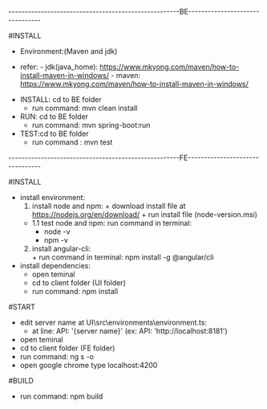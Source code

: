 -----------------------------------------------------BE--------------------------------

 #INSTALL
- Environment:(Maven and jdk)
+ refer: - jdk(java_home): https://www.mkyong.com/maven/how-to-install-maven-in-windows/
         - maven: https://www.mkyong.com/maven/how-to-install-maven-in-windows/
- INSTALL: cd to BE folder
	+ run command: mvn clean install
- RUN: cd to BE folder
	+ run command: mvn spring-boot:run
- TEST:cd to BE folder
	+ run command : mvn test

-----------------------------------------------------FE--------------------------------

#INSTALL

- install environment: 
	1. install node and npm: 
	  + download install file at https://nodejs.org/en/download/
	  + run install file (node-version.msi)
	- 1.1 test node and npm: run command in terminal: 
	  + node -v
	  + npm -v 
	2.  install angular-cli:	
	  + run command in terminal: npm install -g @angular/cli										
- install dependencies: 
	+ open teminal 
	+ cd to client folder (UI folder)
	+ run command: npm install


#START

- edit server name at UI\src\environments\environment.ts:
	+ at line: API: '{server name}' (ex: API: 'http://localhost:8181')
- open teminal
- cd to client folder (FE folder)
- run command: ng s -o  
- open google chrome type localhost:4200 


#BUILD
- run command: npm build
	

